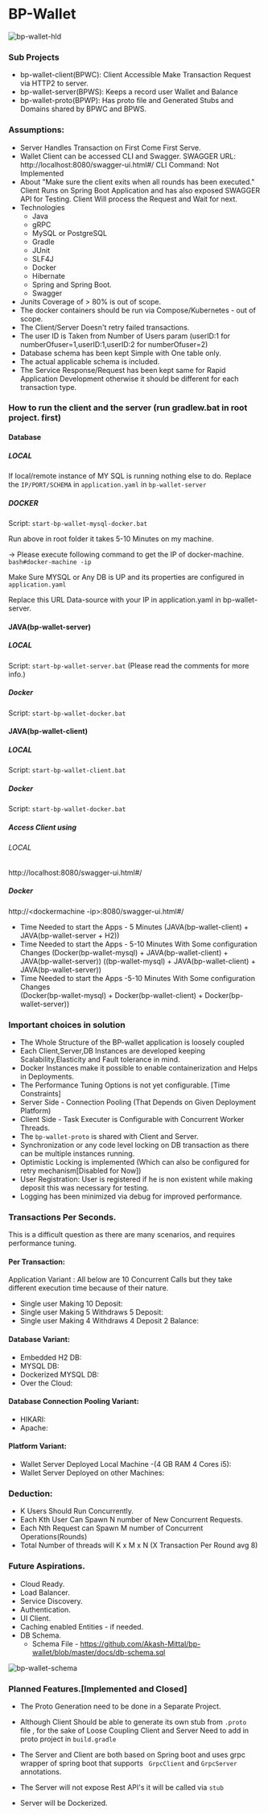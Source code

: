 # BP-Wallet

 ![bp-wallet-hld](https://user-images.githubusercontent.com/2044872/46343424-46fb5480-c65b-11e8-89e2-84bcb08c44ca.png)

### Sub Projects 

* bp-wallet-client(BPWC): Client Accessible Make Transaction Request via HTTP2 to server.
* bp-wallet-server(BPWS): Keeps a record user Wallet and Balance 
* bp-wallet-proto(BPWP): Has  proto file and Generated Stubs and Domains shared by BPWC and BPWS.


### Assumptions:

* Server Handles Transaction on First Come First Serve.
* Wallet Client can be accessed CLI and Swagger.
	SWAGGER URL: http://localhost:8080/swagger-ui.html#/
	CLI Command: Not Implemented
* About "Make sure the client exits when all rounds has been executed."
	Client Runs on Spring Boot Application and has also exposed SWAGGER API for Testing.
	Client Will process the Request and Wait for next.
* Technologies
	* Java
	* gRPC
	* MySQL or PostgreSQL
	* Gradle
	* JUnit
	* SLF4J
	* Docker
	* Hibernate
	* Spring and Spring Boot.
	* Swagger
* Junits Coverage of > 80% is out of scope.
* The docker containers should be run via Compose/Kubernetes - out of scope.
* The Client/Server Doesn't retry failed transactions.
* The user ID is Taken from Number of Users param (userID:1 for numberOfuser=1,userID:1,userID:2 for numberOfuser=2)  
* Database schema has been kept Simple with One table only.
* The actual applicable schema is included.
* The Service Response/Request has been kept same for Rapid Application Development otherwise it should be different for each transaction type.

### How to run the client and the server (run gradlew.bat in root project. first)

#### Database

##### LOCAL 

If local/remote instance of MY SQL is running nothing else to do.
Replace the `IP/PORT/SCHEMA` in `application.yaml` in `bp-wallet-server`

##### DOCKER

Script: `start-bp-wallet-mysql-docker.bat `

Run above in root folder it takes 5-10 Minutes on my machine.

-> Please execute following command to get the IP of docker-machine.
`bash#docker-machine -ip `

Make Sure MYSQL or Any DB is UP and its properties are configured in `application.yaml`

Replace this URL Data-source with your IP in application.yaml in bp-wallet-server.


#### JAVA(bp-wallet-server)


##### LOCAL 

Script: `start-bp-wallet-server.bat` (Please read the comments for more info.)

##### Docker
	
Script: `start-bp-wallet-docker.bat`
	
#### JAVA(bp-wallet-client)

##### LOCAL 

Script: `start-bp-wallet-client.bat`

##### Docker 

Script: `start-bp-wallet-docker.bat`
	
##### Access Client using 

###### LOCAL 

http://localhost:8080/swagger-ui.html#/

##### Docker

http://<dockermachine -ip>:8080/swagger-ui.html#/
	
	
* Time Needed to start the Apps - 5 Minutes	
(JAVA(bp-wallet-client) + JAVA(bp-wallet-server + H2))
* Time Needed to start the Apps - 5-10 Minutes With Some configuration Changes
(Docker(bp-wallet-mysql) + JAVA(bp-wallet-client) + JAVA(bp-wallet-server))
((bp-wallet-mysql) + JAVA(bp-wallet-client) + JAVA(bp-wallet-server))
* Time Needed to start the Apps -5-10 Minutes With Some configuration Changes	
(Docker(bp-wallet-mysql) + Docker(bp-wallet-client) + Docker(bp-wallet-server))


### Important choices in solution

* The Whole Structure of the BP-wallet application is loosely coupled 
* Each Client,Server,DB Instances are developed keeping Scalability,Elasticity and Fault tolerance in mind.
* Docker Instances make it possible to enable containerization and Helps in Deployments.
* The Performance Tuning Options is not yet configurable. [Time Constraints]
* Server Side - Connection Pooling (That Depends on Given Deployment Platform)
* Client Side - Task Executer is Configurable with Concurrent Worker Threads.
* The `bp-wallet-proto` is shared with Client and Server.
* Synchronization or any code level locking on DB transaction as there can be multiple instances running.
* Optimistic Locking is implemented (Which can also be configured for retry mechanism[Disabled for Now])
* User Registration: User is registered if he is  non existent while making deposit this was necessary for testing.
* Logging has been minimized via debug for improved performance.

### Transactions Per Seconds.

This is a difficult question as there are many scenarios, and requires performance tuning.

#### Per Transaction:

Application Variant : All below are 10 Concurrent Calls but they take different execution time because of their nature.

* Single user Making 10 Deposit:
* Single user Making 5 Withdraws 5 Deposit:
* Single user Making 4 Withdraws 4 Deposit 2 Balance:

#### Database Variant:
	
* Embedded H2 DB:
* MYSQL DB:
* Dockerized MYSQL DB:
* Over the Cloud:
	
#### Database Connection Pooling Variant:
	
* HIKARI:
* Apache:
	
#### Platform Variant:
* Wallet Server Deployed Local Machine -(4 GB RAM 4 Cores i5):
* Wallet Server Deployed on other Machines:

### Deduction:

* K Users Should Run Concurrently.
* Each Kth User Can Spawn N number of New Concurrent Requests.
* Each Nth Request can Spawn M number of Concurrent Operations(Rounds)
* Total Number of threads will K x M x N (X Transaction Per Round avg 8)

### Future Aspirations.

* Cloud Ready.
* Load Balancer.
* Service Discovery.
* Authentication.
* UI Client.
* Caching enabled Entities - if needed.
* DB Schema.
  * Schema File - https://github.com/Akash-Mittal/bp-wallet/blob/master/docs/db-schema.sql

![bp-wallet-schema](https://user-images.githubusercontent.com/2044872/46343515-9fcaed00-c65b-11e8-88d1-a9ef37b8c6a3.png)


### Planned Features.[Implemented and Closed]

* The Proto Generation need to be done in a Separate Project.
* Although Client Should be able to generate its own stub from 
`.proto `   file , for the sake of  Loose Coupling Client and Server Need to add in proto project in ` build.gradle `

* The Server and Client are both based on Spring boot and uses grpc wrapper of spring boot that supports ` GrpcClient` and ` GrpcServer ` annotations.
* The Server will not expose Rest API's it will be called via ``` stub ``` 
* Server will be Dockerized.

